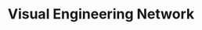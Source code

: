 ---
title: Visual Engineering Network
link: http://technische-visualistik.de
status: active
description: Network of companies and research institutions in Saxony.
---